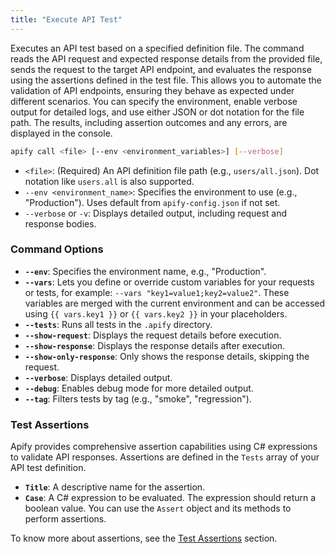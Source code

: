 ```yaml
---
title: "Execute API Test"
---
```


Executes an API test based on a specified definition file. The command reads the API request and expected response details from the provided file, sends the request to the target API endpoint, and evaluates the response using the assertions defined in the test file. This allows you to automate the validation of API endpoints, ensuring they behave as expected under different scenarios. You can specify the environment, enable verbose output for detailed logs, and use either JSON or dot notation for the file path. The results, including assertion outcomes and any errors, are displayed in the console.

```bash
apify call <file> [--env <environment_variables>] [--verbose]
```

- `<file>`: (Required) An API definition file path (e.g., `users/all.json`). Dot notation like `users.all` is also supported.
- `--env <environment_name>`: Specifies the environment to use (e.g., "Production"). Uses default from `apify-config.json` if not set.
- `--verbose` or `-v`: Displays detailed output, including request and response bodies.

### Command Options

- **`--env`**: Specifies the environment name, e.g., "Production".
- **`--vars`**: Lets you define or override custom variables for your requests or tests, for example: `--vars "key1=value1;key2=value2"`. These variables are merged with the current environment and can be accessed using `{{ vars.key1 }}` or `{{ vars.key2 }}` in your placeholders.
- **`--tests`**: Runs all tests in the `.apify` directory.
- **`--show-request`**: Displays the request details before execution.
- **`--show-response`**: Displays the response details after execution.
- **`--show-only-response`**: Only shows the response details, skipping the request.
- **`--verbose`**: Displays detailed output.
- **`--debug`**: Enables debug mode for more detailed output.
- **`--tag`**: Filters tests by tag (e.g., "smoke", "regression").

### Test Assertions

Apify provides comprehensive assertion capabilities using C# expressions to validate API responses. Assertions are defined in the `Tests` array of your API test definition.

- **`Title`**: A descriptive name for the assertion.
- **`Case`**: A C# expression to be evaluated. The expression should return a boolean value. You can use the `Assert` object and its methods to perform assertions.

To know more about assertions, see the [Test Assertions](/docs/api-testing/assertions) section.
